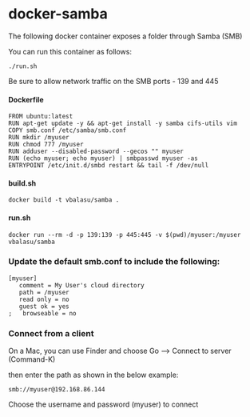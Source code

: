 # docker-samba

The following docker container exposes a folder through Samba (SMB)

You can run this container as follows:

```
./run.sh
```

Be sure to allow network traffic on the SMB ports - 139 and 445


#### Dockerfile

```
FROM ubuntu:latest
RUN apt-get update -y && apt-get install -y samba cifs-utils vim
COPY smb.conf /etc/samba/smb.conf
RUN mkdir /myuser
RUN chmod 777 /myuser
RUN adduser --disabled-password --gecos "" myuser
RUN (echo myuser; echo myuser) | smbpasswd myuser -as
ENTRYPOINT /etc/init.d/smbd restart && tail -f /dev/null
```


#### build.sh

```
docker build -t vbalasu/samba .
```


#### run.sh

```
docker run --rm -d -p 139:139 -p 445:445 -v $(pwd)/myuser:/myuser vbalasu/samba 
```


### Update the default smb.conf to include the following:

```
[myuser]
   comment = My User's cloud directory
   path = /myuser
   read only = no
   guest ok = yes
;   browseable = no

```

### Connect from a client

On a Mac, you can use Finder and choose Go --> Connect to server (Command-K)

then enter the path as shown in the below example:

```
smb://myuser@192.168.86.144
```

Choose the username and password (myuser) to connect
